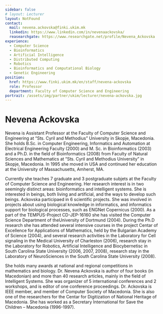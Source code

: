 ```yaml
---
sidebar: false
# layout: Lecturer
layout: NotFound
contact:
  mail: nevena.ackovska@finki.ukim.mk
  linkedin: https://www.linkedin.com/in/nevenaackovska/
  reasearchgate: https://www.researchgate.net/profile/Nevena_Ackovska
experience:
  - Computer Science
  - Bioinformatics
  - Artificial Intelligence
  - Distributed Computing
  - Robotics
  - Bioinformatics and Computational Biology
  - Genetic Engineering
position:
  href: https://www.finki.ukim.mk/en/staff/nevena-ackovska
  role: Professor
  department: Faculty of Computer Science and Engineering
portrait: /assets/img/partner/ukim/lecturer/nevena-ackovska.jpg
---
```


# Nevena Ackovska

Nevena is Assistant Professor at the Faculty of Computer Science and Engineering at “Sts. Cyril and Methodius” University in Skopje, Macedonia.
She holds B.Sc. in Computer Engineering, Informatics and Automation at Electrical Engineering Faculty (2000) and M. Sc. in Bioinformatics (2003) and a Ph.D. in the field of Bioinformatics (2008) from Faculty of Natural Sciences and Mathematics at “Sts. Cyril and Methodius University” in Skopje, Macedonia.
In 1995 she moved in USA and continued her education at the University of Massachusetts, Amherst, MA.

<!-- more -->

Currently she teaches 7 graduate and 3 postgraduate subjets at the Faculty of Computer Science and Engineering.
Her research interest is in two seemingly distinct areas: bioinformatics and intelligent systems.
She is interested in beings, both living and artificial, and the ways to develop such beings.
Ackovska participaed in 6 scientific projects.
She was involved in projects about using biological knowledge in informatics, and informatics support for biological processes, such as ENGNet Copernicus (2000).
As a part of the TEMPUS-Project CD-JEP-16160 she has visited the Computer Science Department of theUniversity of Dortmund (2004).
During the Ph.D research she has attended several intensive courses in the project Centar of Excellence for Applications of Mathematics, held by the Bulgarian Academy of Science (2004), and several research activities in the Laboratory for Cell signaling in the Medical University of Charleston (2006), research stay in the Laboratory for Robotics, Artificial Intelligence and Biocybernetisc in South Carolina State University (2006, 2007, 2008), research stay in the Laboratory of NeuroSciences in the South Carolina State University (2008).

She holds many awards at national and regional competitions in mathematics and biology.
Dr. Nevena Ackovska is author of four books (in Macedonian) and more than 40 research articles, mainly in the field of Intelligent Systems.
She was organizer of 5 international conferences and 2 workshops, and is editor of one conference proceedings.
Dr. Ackovska is IEEE member, and member of Computer Society of Macedonia.
She is also one of the researchers for the Centar for Digitization of National Heritage of Macedonia.
She has worked as a Secretary International for Save the Children – Macedonia (1996-1997).
